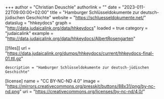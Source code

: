 +++ 
author = "Christian Deuschle" 
authorlink = "" 
date = "2023-011-22T09:00:00+02:00" 
title = "Hamburger Schlüsseldokumente zur deutsch-jüdischen Geschichte" 
website = "https://schluesseldokumente.net/" 
dataslug = "hhkeydocs" 
graph = "http://data.judaicalink.org/data/hhkeydocs"
loaded = true 
category = "judaicalink" 
example = "http://data.judaicalink.org/data/hhkeydocs/AlbertRosengarten"



[[files]]
	url = "https://data.judaicalink.org/dumps/hhkeydocs/current/hhkeydocs-final-01.ttl.gz"
	
	
	description = "Hamburger Schlüsseldokumente zur deutsch-jüdischen Geschichte"
	
[license]
name = "CC BY-NC-ND 4.0"
image = "https://mirrors.creativecommons.org/presskit/buttons/88x31/png/by-nc-nd.png"
uri = "https://creativecommons.org/licenses/by-nc-nd/4.0/"